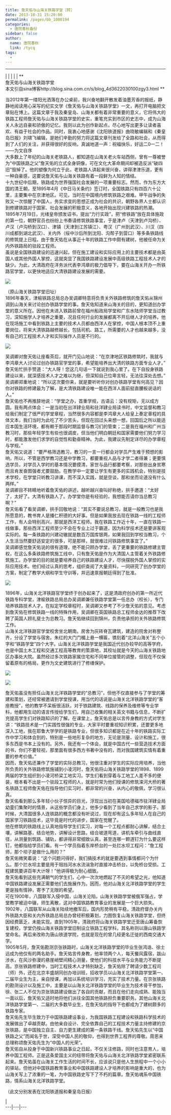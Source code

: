 ```yaml
---
title: 詹天佑与山海关铁路学堂［转］
date: 2013-10-31 15:20:00
permalink: /pages/bb_1000194
categories: 
  - 唐院春秋备份
sidebar: false
author: 
  name: 唐院春秋
  link: /tycq
tags: 
  - 
---
```


* * *

  
|  |  |  |  |  **  
詹天佑与山海关铁路学堂  
本文引自sina博客http://blog.sina.com.cn/s/blog_4d3622030100zgy3.html **  
  
当2012年第一缕阳光洒落在办公桌前，我兴奋地翻开散发着油墨芳香的报纸，静静地阅读用心采写的纪实文学《詹天佑与山海关铁路学堂》一文，再打开电脑把文章贴在博上。这篇文章于我及秦皇岛、山海关都有着非常重要的意义，它将伟大的铁路工程师詹天佑与山海关铁路学堂的史实，重笔充实到市区的史志中，成为山海关人永远自豪和骄傲的记忆。我则以此为创作新起点，尽心地写出更多让读者喜欢、有益于社会的作品。同时，我衷心地感谢《沈阳铁道报》曲晓敏编辑和《秦皇岛日报》刘啸飞编辑，是她们辛勤的努力将这篇文章刊发给了全路和社会，从而得到了人们的关注，并获得很好的反响，真诚地道一声：祝福快乐，好运二0一二！  
——为文自序  
大多数上了年纪的山海关老铁路人，都知道在山海关老火车站西侧，曾有一尊被誉为“中国铁路之父”詹天佑的立式全身铜像，可在文化大革命期间却被造反派“破四旧”毁掉了。他的塑像为何立于此，老铁路人讲起来很兴奋，讲得津津乐道，更有一种自豪感，这要说詹天佑与山海关铁路有着一段鲜为人知的情结。  
十九世纪中后期，铁路成为世界强国社会发展的一项重要标志。然而，作为东方大国的清王朝，至1895年4月《中日马关条约》签订时，全国铁路只有四百六十公里，主要集中在京津地区。可见，当时在中国境内修筑铁路之艰难。甲午战争的失败又一次惊醒了中国人，务实求变的思想正成为社会的共识，朝野各界人士都认识到修建铁路对于国家、社会发展的积极意义，各地开始出现兴建铁路的热潮。
1895年7月19日，光绪皇帝颁发诏书，提出“力行实政”，把“修铁路”放在具体施政的第一位，朝野官员也纷纷上书奏请修筑铁路事宜，于是津卢（天津到卢沟桥）、卢汉（卢沟桥到汉口）、津镇（天津到江苏镇江）、粤汉（广州到武汉）、川汉（四川成都到湖北武汉）、关内外（绥中沙后所到沈阳、沟帮子到营口）等多条铁路线的修筑提上日程。由于詹天佑在从事近十年的铁路工作中颇有建树，他被任命为关内外铁路局的驻段工程师。  
虽说是全国铁路建设的迅速兴起，但在施工建设和实际应用上的主要技术都是由英国人或其他外国人掌控，这就突显了我国铁路建设发展中高级铁路工程技术人才的缺少。为此，大清政府在洋务派代表李鸿章的极力倡导下，要在山海关开办一所铁路官学堂，以更快地适应大清铁路建设发展的需要。  

![](/pic/img0.ph.126.net_PnsrHa7eDyJYjHY4xtG7CA==_700028267179513710.jpg)

（原山海关铁路学堂旧址）  
1896年春天，津榆铁路总局总办吴调卿特意将负责关外铁路修筑的詹天佑从锦州调到山海关来讨论创办铁路学堂的事。詹天佑知道来山海关的目的，更知道创办学堂的意义所在。因他在未进入铁路前曾在福州船政局学堂和广东水陆师学堂当过教习，深知施学人才培养之重要，况且任何行业的发展都离不开后继人才的培养。他在现场施工中看到铁路上主要的技术人员都由西洋人在掌控，中国人根本顶不上重要岗位，将来大清铁路越修越长，包括司机、路工，所需要的人才也越来越多，没有自己的工程技术人才和实际操作人员是不行的。  

![](/pic/img1.ph.126.net_8nm0p2qCfLaJmBmo_xuEbg==_6597839424797791372.jpg)

  
吴调卿对詹天佑让座看茶后，就开门见山地说：“在京津地区铁路修筑时，我就与李鸿章大人讨论过创办铁路官学堂的事，希望能培养出大清的铁路方面专业人才。”  
詹天佑忙拱手赞道：“大人呀！您这几句话一下就说到我心里了。在下自投身铁路建设以来，就深感技术人才之难以为继，但深知自己位卑言轻，无法往深处去想。”  
吴调卿郑重地说：“所以这次要你来，就是要听听你对创办铁路学堂有何高见？因你对铁路的修建最为了解，是大清铁路建设唯一能在西洋人面前挺直腰板说话的人。”  
詹天佑也不再推辞地说：“学堂之办，首重学规，古语云：没有规矩，无以成方圆。我有两点体会：一是当初在出洋肄业局和驻洋肄业局读书时，中文监督和教习给我们制定了很严的学堂章程，当然很多内容都是李鸿章大人给皇上奏定章程的具体文本，我们当时为此吃了不少苦头，但现在回过头来想一想，回国后之所以能适应本国生活环境，都有赖于那段时期监督与教习们的管束；二是我在福州和广州当教习时，那些年轻学生有些也很调皮，但当他们明白朝廷和国家需要他们努力学习时，都能激发他们求学的自觉性和勤奋精神。为此，我建议先制定详尽的办学章程与学规。”  
詹天佑又说道：“要严格筛选教习，教习的一言一行都会对学员产生难于预想的影响，所以，不管是西学教习还是中学教习，都要重视人品与才学二者得兼；更要慎选学员，对学员入学时的基本情况要摸清，家世与品行都要考察，对那些出身贫寒而且肯发奋图强者尤要鼓励。在教学中一定要让学生有更多的实践机会，特别是技术学校，在学堂只听教习讲课，而不深入实践，就是空谈，那和坐而论道没有什么两样。”  
吴调卿目不转睛地听着詹天佑的讲述，越听越兴奋叫好称绝，拱手邀道：“太好了，太好了。大清有铁路人了。办学堂你是有经验的，我想能否请你当总教习啊？”  
詹天佑看了看吴调卿，拱手回敬地说：“其实不要说总教习，就是一般教习也是我所愿意的，教书育人是播仁积德的大好事。但是如果我放去现在铁路一线的工程师工作，有人会特别高兴，那就是西洋工程师。我在铁路工作近十年，一直在铁路一线做事，那些西洋工程师至少不会在专业上过于霸道，因为科学技术还是要讲客观实际的。每一条铁路的兴建动辙就是数百万国库银两，如果我回到学校当教习，个人生活当然要舒适安定的很多，可是那样，就很难过问铁路修筑事宜了。”  
吴调卿感觉詹天佑说的很有道理，绝不能只顾办学堂，丢了更重要的铁路修建主管权，在这么多条铁路修筑施工线中，只有詹天佑是作为大清国人主管着关外铁路修筑施工。办学堂的目的就是要培养自己的铁路建设人才，尽快摆脱外国人掌控的实际应用技术。他们经过认真的思考，组织查阅了大量资料，一同研究了创办学堂的方案，制定了教学大纲和学生守训等，并迅速禀报朝廷得到了批准。  

![](/pic/img1.ph.126.net_hQ0YDSJQCFTlF7hNuH5HTQ==_3305642126590016269.jpg)

  
1896年，山海关北洋铁路官学堂终于创办起来了，这是清政府创办的第一所近代铁路专科学堂，津榆铁路总局总办吴调卿兼任铁路学堂第一任总办（校长），专门培养铁路技术人才。在拟定学校章程时，吴调卿又参考了不少詹天佑的意见。考虑到詹天佑在修筑铁路一线的特殊作用，吴调卿在英国铁路总工程师金达的推荐下改聘了英国人顾礼斐士为总教习。詹天佑继续回到锦州，负责他承担的关外铁路修筑工作。  
山海关北洋铁路官学堂校舍坐北朝南。房舍为灰砖脊瓦建筑，建造的院舍对称整齐，分设了学堂与宿舍。朱红的大门门楣上悬一横匾，镌刻着“北洋山海关”五个小字和“铁路学堂”四个大字。山海关北洋铁路学堂是我国近代创办较早的高等学府，也是中国土木工程和交通工程高等教育的策源地，其校址就是今天的山海关铁路地区办事处大院。虽然经过多次铁路家属住宅和不同单位接管的调整，但现在不仅保留着原有的格局，更作为文史建筑进行了修缮保护。  

![](/pic/img0.ph.126.net__1feV_g2CgG9g2XRp-FEBw==_6597579940053631008.jpg)

![](/pic/img1.ph.126.net_wpHcOUQtwj072cqIVoSRLQ==_1066227211880042911.jpg)

  
詹天佑虽没有担任山海关北洋铁路学堂的“总教习”，但他不仅直接参与了学堂的筹建和策划，还经常被邀请到学堂授课，用当代的话说是山海关北洋铁路学堂的“客座教授”，他的教学不呆板很活跃，对于铁路建筑、线路的保养及维修等专业学科，他都用生动的语言传授给学生们，用自己收集的相关英文书籍与信息，不断扩充提高学生们对铁路知识的了解。在课堂上，詹天佑总是以言传身教的方式对学生讲：“铁路技术是一门实践性很强的专业，大家平时要重视知识积累，还要更多地深入工地，我在耶鲁大学学的是铁路专业，但很多知识都是在近十年的铁路实际工作中学习和体会到的，特别是一些地形复杂的地方，无论是测量、设计和施工，很多东西是书本上没有的。另外，我还有一个体会，就是中国古代一些营造技术方面的书，你们不要轻视，那里面有很多西方书著中没有的，而对我国建筑实情有着重要的参考价值。”  
因而，詹天佑还兼作了学堂的实际总教习，他很注重对学生的实际应用培养，当他所负责的关外铁路修筑施铺到小凌河时，詹天佑将山海关铁路学堂的1898、1899两届的学生组织到小凌河桥梁工地实习。学生们看到穿着与工地工人差不多的便装，根本看不出是一个驻段工程师的人，就是时常为他们授课的修筑滦河大桥的著名铁路工程师詹天佑在指导他们实习时，都非常的兴奋，从内心的敬佩，学习很认真。  
詹天佑看到那么多年轻小伙子惊异的目光，浮现出当初在美国哈德福市驻洋肄业局幼童们集聚时的情景，从这些学员们身上，他多少看到了当年自己求学的影子。那时候，大清国很多人连铁路的概念都没有听说过，现在却有这么多年轻人在自己的国家学习铁路技术，这毕竟是时代的进步，国家在觉醒了。  
他在修筑的铁路线上认真地指导学生们实习，对每一个工程点都耐心讲解，结合土壤，讲解路基，结合地势，讲解设计思路，结合坡道弯道，讲机车牵引与曲线直径，从测量到筑路、铺轨，都讲得非常细致认真，甚至连哪一颗道钉为什么要这样钉，他都指给学员们看。有一个学员指着东岸桥台的一处拦水坝工程问：“詹工程师，那个坝子是做什么用的？”  
詹天佑微笑着说：“这个问题问得好，我们搞技术的就是要遇到事情都问个为什么。那个拦水坝主要是用于阻挡河水水流湍急时直接冲击桥台，以免桥台受损。工程建筑要讲百年大计呀！”他讲得极为耐心细致。  
詹天佑看到这些充满朝气的学生们，心中一次次地燃起了不灭的希望之光，他知道中国铁路建设发展正需要他们去施展作为。因而，他对山海关北洋铁路学堂的学生更是独有情钟，寄予了无限的希望。  
可在1900年，八国联军入侵中国，山海关沦陷，山海关铁路学堂被俄军强占，学堂教学被迫中辍，师生离散，这对中国铁路教育事业的发展是一个巨大损失。1902年，八国联军从山海关陆续地撤军后，国内形势稍有平稳，清政府督办关内外铁路大臣和关内外铁路总局总办曾经积极筹划，力图恢复山海关铁路学堂，但终因经费匮乏，未能实现。直到1905年，清政府将山海关铁路学堂迁至唐山筹备恢复建校，学堂仍按山海关铁路学堂旧制设立铁路工程学科，其名称则以唐山铁路学堂命名。再后来改称为唐山铁道学院，也就是现在的曾几经更名迁徙的西南交通大学。  
1905年5月，詹天佑勘测京张铁路时，山海关北洋铁路学堂的毕业生张鸿诰、徐士远成为他仅有的两名助手。詹天佑言传身教，他率领两个人，每天餐风露宿，跋山涉水，在风沙弥漫的悬崖峭壁间精心测量，使他们的科技水平与业务能力不断提高。京张铁路修建中，当时工程技术人才特别缺乏，詹天佑除了聘请少数工程司（师）外，还在北京丰盛胡同创办培训班，招收学员以山海关北洋铁路学堂第一、二届毕业生为主，亲自授课，再加以系统培训学习，充实了技术力量。在京张铁路的勘测设计以及施工中，主要是以山海关北洋铁路学堂的毕业生为技术骨干参加，徐、张二人不仅为京张铁路建设做出了各自的贡献，而且在他们走向成熟、能独当一面以后，詹天佑又适时地将他们派往全国其他铁路担负重要职务。其他山海关北洋铁路学堂第一、二届的大多数毕业生，在詹天佑的指导下也都成为了建树颇多的铁路专家。  
詹天佑先生毕生致力于中国铁路建设事业，为我国铁路工程建设和铁路科学技术的发展做出了卓越贡献。由他亲自设计、完全依靠自己的工程技术力量主持修建的京张铁路，是中国独立自主、自力更生建成的第一条铁路干线。詹天佑先生以“中国铁路之父”而闻名于世，深受中国人民的敬仰，也得到世界工程界的尊敬。周恩来总理称颂詹天佑先生为“中国人的光荣”。  
詹天佑自从投身于中国新兴铁路事业之日起，不仅关注修路，同时也注意育人，培养中国工程师。正是这条爱国主义的纽带将詹天佑与山海关北洋铁路学堂紧密联系起来。詹天佑虽在山海关工作生活的时间不长，应该说只是他人生旅程中一个小小的驿站，但他对中国铁路教育事业和中国铁路建设人才培养的影响是重大的，也为山海关写上了浓重的一笔，为中国铁路史写下了不朽的篇章。詹天佑魂系中国铁路，情系山海关北洋铁路学堂。  
  
  
（此文分别发表在沈阳铁道报和秦皇岛日报）  
  
  

  
|  
---|---|---